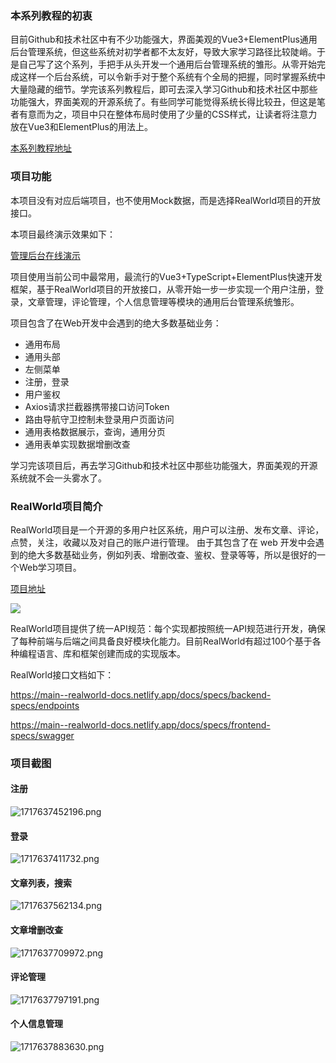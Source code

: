 ### 本系列教程的初衷

目前Github和技术社区中有不少功能强大，界面美观的Vue3+ElementPlus通用后台管理系统，但这些系统对初学者都不太友好，导致大家学习路径比较陡峭。于是自己写了这个系列，手把手从头开发一个通用后台管理系统的雏形。从零开始完成这样一个后台系统，可以令新手对于整个系统有个全局的把握，同时掌握系统中大量隐藏的细节。学完该系列教程后，即可去深入学习Github和技术社区中那些功能强大，界面美观的开源系统了。有些同学可能觉得系统长得比较丑，但这是笔者有意而为之，项目中只在整体布局时使用了少量的CSS样式，让读者将注意力放在Vue3和ElementPlus的用法上。

[本系列教程地址](https://juejin.cn/column/7375504338759286822)

### 项目功能

本项目没有对应后端项目，也不使用Mock数据，而是选择RealWorld项目的开放接口。

本项目最终演示效果如下：

[管理后台在线演示](http://175.178.73.222:3001/)


项目使用当前公司中最常用，最流行的Vue3+TypeScript+ElementPlus快速开发框架，基于RealWorld项目的开放接口，从零开始一步一步实现一个用户注册，登录，文章管理，评论管理，个人信息管理等模块的通用后台管理系统雏形。

项目包含了在Web开发中会遇到的绝大多数基础业务：

- 通用布局
- 通用头部
- 左侧菜单
- 注册，登录
- 用户鉴权
- Axios请求拦截器携带接口访问Token
- 路由导航守卫控制未登录用户页面访问
- 通用表格数据展示，查询，通用分页
- 通用表单实现数据增删改查

学习完该项目后，再去学习Github和技术社区中那些功能强大，界面美观的开源系统就不会一头雾水了。

### RealWorld项目简介

RealWorld项目是一个开源的多用户社区系统，用户可以注册、发布文章、评论，点赞，关注，收藏以及对自己的账户进行管理。 由于其包含了在 web 开发中会遇到的绝大多数基础业务，例如列表、增删改查、鉴权、登录等等，所以是很好的一个Web学习项目。

[项目地址](https://github.com/gothinkster/realworld)

![](https://p3-juejin.byteimg.com/tos-cn-i-k3u1fbpfcp/b55731cfcd8c4c0b8606704d2e29c739~tplv-k3u1fbpfcp-jj-mark:0:0:0:0:q75.image#?w=654\&h=112\&s=511505\&e=gif\&f=351\&b=fefdfd)

RealWorld项目提供了统一API规范：每个实现都按照统一API规范进行开发，确保了每种前端与后端之间具备良好模块化能力。目前RealWorld有超过100个基于各种编程语言、库和框架创建而成的实现版本。

RealWorld接口文档如下：

<https://main--realworld-docs.netlify.app/docs/specs/backend-specs/endpoints>

<https://main--realworld-docs.netlify.app/docs/specs/frontend-specs/swagger>


### 项目截图

#### 注册


![1717637452196.png](https://p6-juejin.byteimg.com/tos-cn-i-k3u1fbpfcp/3db598c4dcca463982d20f3bf1deff58~tplv-k3u1fbpfcp-jj-mark:0:0:0:0:q75.image#?w=665&h=424&s=17814&e=png&b=ffffff)

#### 登录


![1717637411732.png](https://p6-juejin.byteimg.com/tos-cn-i-k3u1fbpfcp/00693b26a15c45a28cc07a49b4e54242~tplv-k3u1fbpfcp-jj-mark:0:0:0:0:q75.image#?w=655&h=375&s=13683&e=png&b=ffffff)

#### 文章列表，搜索


![1717637562134.png](https://p1-juejin.byteimg.com/tos-cn-i-k3u1fbpfcp/4a5b0ee76a0e495d9c0945ccde3d7fbc~tplv-k3u1fbpfcp-jj-mark:0:0:0:0:q75.image#?w=1750&h=692&s=91447&e=png&b=ffffff)

#### 文章增删改查


![1717637709972.png](https://p1-juejin.byteimg.com/tos-cn-i-k3u1fbpfcp/6fa4af1ad3f84f8cadc69a8fb74cd927~tplv-k3u1fbpfcp-jj-mark:0:0:0:0:q75.image#?w=1756&h=675&s=49951&e=png&b=7a7b7c)

#### 评论管理


![1717637797191.png](https://p1-juejin.byteimg.com/tos-cn-i-k3u1fbpfcp/c53dd6b7dac24e0abf9a5d19583f42ce~tplv-k3u1fbpfcp-jj-mark:0:0:0:0:q75.image#?w=1741&h=671&s=37869&e=png&b=f5f7f9)

#### 个人信息管理


![1717637883630.png](https://p9-juejin.byteimg.com/tos-cn-i-k3u1fbpfcp/8973c121fdbc47e39edb1639bab5106f~tplv-k3u1fbpfcp-jj-mark:0:0:0:0:q75.image#?w=1017&h=669&s=36186&e=png&b=f4f6f8)
